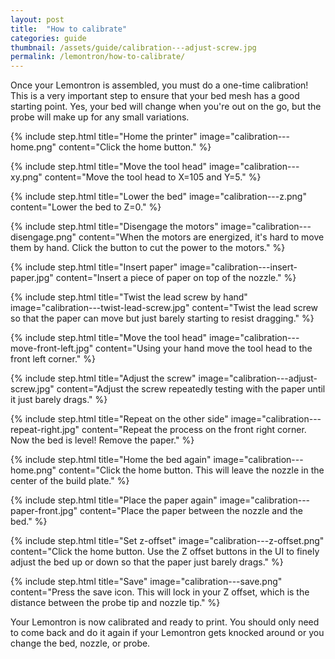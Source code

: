 ```yaml
---
layout: post
title:  "How to calibrate"
categories: guide
thumbnail: /assets/guide/calibration---adjust-screw.jpg
permalink: /lemontron/how-to-calibrate/
---
```


Once your Lemontron is assembled, you must do a one-time calibration! This is a very important step to ensure that your
bed mesh has a good starting point. Yes, your bed will change when you're out on the go, but the probe will make up for
any small variations.

<div class="steps">
{% include step.html
title="Home the printer"
image="calibration---home.png"
content="Click the home button."
%}

{% include step.html
title="Move the tool head"
image="calibration---xy.png"
content="Move the tool head to X=105 and Y=5."
%}

{% include step.html
title="Lower the bed"
image="calibration---z.png"
content="Lower the bed to Z=0."
%}

{% include step.html
title="Disengage the motors"
image="calibration---disengage.png"
content="When the motors are energized, it's hard to move them by hand. Click the button to cut the power to the
motors."
%}

{% include step.html
title="Insert paper"
image="calibration---insert-paper.jpg"
content="Insert a piece of paper on top of the nozzle."
%}

{% include step.html
title="Twist the lead screw by hand"
image="calibration---twist-lead-screw.jpg"
content="Twist the lead screw so that the paper can move but just barely starting to resist dragging."
%}

{% include step.html
title="Move the tool head"
image="calibration---move-front-left.jpg"
content="Using your hand move the tool head to the front left corner."
%}

{% include step.html
title="Adjust the screw"
image="calibration---adjust-screw.jpg"
content="Adjust the screw repeatedly testing with the paper until it just barely drags."
%}

{% include step.html
title="Repeat on the other side"
image="calibration---repeat-right.jpg"
content="Repeat the process on the front right corner. Now the bed is level! Remove the paper."
%}

{% include step.html
title="Home the bed again"
image="calibration---home.png"
content="Click the home button. This will leave the nozzle in the center of the build plate."
%}

{% include step.html
title="Place the paper again"
image="calibration---paper-front.jpg"
content="Place the paper between the nozzle and the bed."
%}

{% include step.html
title="Set z-offset"
image="calibration---z-offset.png"
content="Click the home button. Use the Z offset buttons in the UI to finely adjust the bed up or down so that the paper
just barely drags."
%}

{% include step.html
title="Save"
image="calibration---save.png"
content="Press the save icon. This will lock in your Z offset, which is the distance between the probe tip and nozzle
tip."
%}
</div>

Your Lemontron is now calibrated and ready to print. You should only need to come back and do it again if your Lemontron
gets knocked around or you change the bed, nozzle, or probe.
